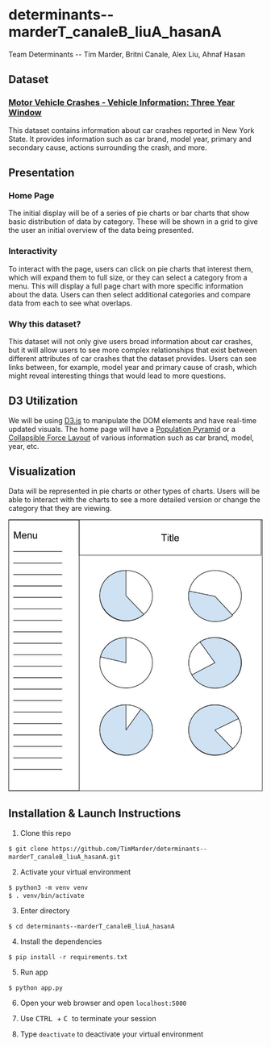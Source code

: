 # determinants--marderT_canaleB_liuA_hasanA
Team Determinants -- Tim Marder, Britni Canale, Alex Liu, Ahnaf Hasan

## Dataset
### [Motor Vehicle Crashes - Vehicle Information: Three Year Window](https://data.ny.gov/api/views/xe9x-a24f/rows.json?accessType=DOWNLOAD)
This dataset contains information about car crashes reported in New York State. It provides information such as car brand, model year, primary and secondary cause, actions surrounding the crash, and more.

## Presentation
### Home Page
The initial display will be of a series of pie charts or bar charts that show basic distribution of data by category. These will be shown in a grid to give the user an initial overview of the data being presented.

### Interactivity
To interact with the page, users can click on pie charts that interest them, which will expand them to full size, or they can select a category from a menu. This will display a full page chart with more specific information about the data. Users can then select additional categories and compare data from each to see what overlaps.

### Why this dataset?
This dataset will not only give users broad information about car crashes, but it will allow users to see more complex relationships that exist between different attributes of car crashes that the dataset provides. Users can see links between, for example, model year and primary cause of crash, which might reveal interesting things that would lead to more questions.

## D3 Utilization
We will be using [D3.js](https://d3js.org/) to manipulate the DOM elements and have real-time updated visuals. The home page will have a [Population Pyramid](https://bl.ocks.org/mbostock/4062085) or a [Collapsible Force Layout](https://bl.ocks.org/mbostock/4062085) of various information such as car brand, model, year, etc.

## Visualization
Data will be represented in pie charts or other types of charts. Users will be able to interact with the charts to see a more detailed version or change the category that they are viewing.

![Visualization](https://raw.githubusercontent.com/TimMarder/determinants--marderT_canaleB_liuA_hasanA/master/chart.jpg)

## Installation & Launch Instructions

1. Clone this repo 
```
$ git clone https://github.com/TimMarder/determinants--marderT_canaleB_liuA_hasanA.git
```

2. Activate your virtual environment 
```
$ python3 -m venv venv
$ . venv/bin/activate
```

3. Enter directory 
```
$ cd determinants--marderT_canaleB_liuA_hasanA
```

4. Install the dependencies 
```
$ pip install -r requirements.txt
```

5. Run app 
```
$ python app.py
```

6. Open your web browser and open `localhost:5000` 

7. Use <kbd> CTRL </kbd> + <kbd> C </kbd> to terminate your session 

8. Type `deactivate` to deactivate your virtual environment 
